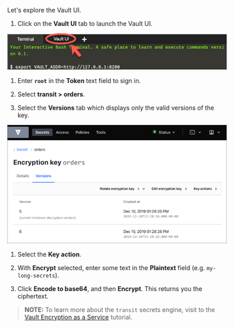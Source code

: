 Let's explore the Vault UI.

1. Click on the **Vault UI** tab to launch the Vault UI.

  ![](./assets/katacoda-vault-ui.png)

1. Enter **`root`** in the **Token** text field to sign in.

1. Select **transit > orders**.

1. Select the **Versions** tab which displays only the valid versions of the key.

  ![](./assets/vault-ui-transit-versions.png)

1. Select the **Key action**.

1. With **Encrypt** selected, enter some text in the **Plaintext** field (e.g. `my-long-secrets`).

1. Click **Encode to base64**, and then **Encrypt**. This returns you the ciphertext.

> **NOTE:** To learn more about the `transit` secrets engine, visit to the [Vault Encryption as a Service](https://www.katacoda.com/hashicorp/scenarios/vault-transit) tutorial.
